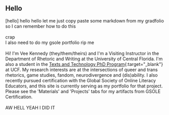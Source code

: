 ## Hello ## 
[hello] 
hello 
hello 
let me just copy paste some markdown from my gradfolio so I can remember how to do this<br>
<br> crap<br>
I also need to do my gsole portfolio rip me <br>
<br> 
Hi! I'm Vee Kennedy (they/them/theirs) and I'm a Visiting Instructor in the Department of Rhetoric and Writing at the University of Central Florida. I'm also a student in the [Texts and Technology PhD Program](https://cah.ucf.edu/textstech/){:target="_blank"} at UCF. My research interests are at the intersections of queer and trans rhetorics, game studies, fandom, neurodivergence and (dis)ability. I also recently pursued certification with the Global Society of Online Literacy Educators, and this site is currently serving as my portfolio for that project. Please see the 'Materials' and 'Projects' tabs for my artifacts from GSOLE Certification.   
<br>
AW HELL YEAH I DID IT 